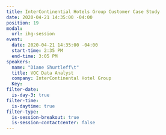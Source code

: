 ```yaml
---
title: InterContinential Hotels Group Customer Case Study
date: 2020-04-21 14:35:00 -04:00
position: 19
modal:
  url: ihg-session
event:
  date: 2020-04-21 14:35:00 -04:00
  start-time: 2:35 PM
  end-time: 3:05 PM
speakers:
  name: "Diane Shurtleff\t"
  title: VOC Data Analyst
  company: InterContinental Hotel Group
  Key: 
filter-date:
  is-day-3: true
filter-time:
  is-daytime: true
filter-type:
  is-session-breakout: true
  is-session-contactcenter: false
---
```


